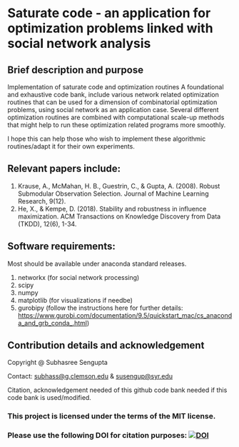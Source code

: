 # Saturate code - an application for optimization problems linked with social network analysis

## Brief description and purpose
Implementation of saturate code and optimization routines
A foundational and exhaustive code bank, include various network related optimization routines that can be used for a dimension of combinatorial optimization problems, using social network as an application case. 
Several different optimization routines are combined with computational scale-up methods that might help to run these optimization related programs more smoothly. 

I hope this can help those who wish to implement these algorithmic routines/adapt it for their own experiments. 
 
 ## Relevant papers include: 
 1. Krause, A., McMahan, H. B., Guestrin, C., & Gupta, A. (2008). Robust Submodular Observation Selection. Journal of Machine Learning Research, 9(12).
 2. He, X., & Kempe, D. (2018). Stability and robustness in influence maximization. ACM Transactions on Knowledge Discovery from Data (TKDD), 12(6), 1-34.
 
## Software requirements:
Most should be available under anaconda standard releases.
1. networkx (for social network processing)
2. scipy 
3. numpy
4. matplotlib (for visualizations if needbe)
5. gurobipy (follow the instructions here for further details: https://www.gurobi.com/documentation/9.5/quickstart_mac/cs_anaconda_and_grb_conda_.html)
 
## Contribution details and acknowledgement

Copyright @ Subhasree Sengupta 

Contact: subhass@g.clemson.edu & susengup@syr.edu

Citation, acknowledgement needed of this github code bank needed if this code bank is used/modified. 

### This project is licensed under the terms of the MIT license.

### Please use the following DOI for citation purposes: [![DOI](https://zenodo.org/badge/634052812.svg)](https://zenodo.org/badge/latestdoi/634052812)
 
 
